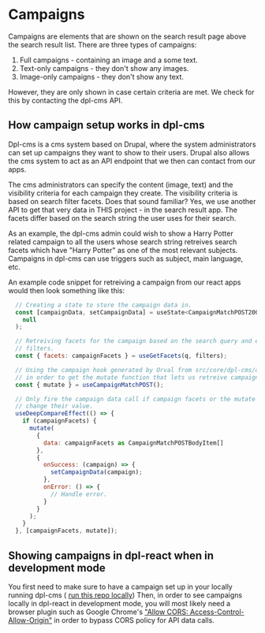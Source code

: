 # Campaigns

Campaigns are elements that are shown on the search result page above the search
result list. There are three types of campaigns:

1. Full campaigns - containing an image and a some text.
2. Text-only campaigns - they don't show any images.
3. Image-only campaigns - they don't show any text.

However, they are only shown in case certain criteria are met. We check for this
by contacting the dpl-cms API.

## How campaign setup works in dpl-cms

Dpl-cms is a cms system based on Drupal, where the system administrators can set
up campaigns they want to show to their users. Drupal also allows the cms system
to act as an API endpoint that we then can contact from our apps.

The cms administrators can specify the content (image, text) and the visibility
criteria for each campaign they create. The visibility criteria is based on
search filter facets.
Does that sound familiar? Yes, we use another API to get that very data
in THIS project - in the search result app.
The facets differ based on the search string the user uses for their search.

As an example, the dpl-cms admin could wish to show a Harry Potter related
campaign to all the users whose search string retreives search facets which
have "Harry Potter" as one of the most relevant subjects.
Campaigns in dpl-cms can use triggers such as subject, main language, etc.

An example code snippet for retreiving a campaign from our react apps would then
look something like this:

```javascript
  // Creating a state to store the campaign data in.
  const [campaignData, setCampaignData] = useState<CampaignMatchPOST200 | null>(
    null
  );

  // Retreiving facets for the campaign based on the search query and existing
  // filters.
  const { facets: campaignFacets } = useGetFacets(q, filters);

  // Using the campaign hook generated by Orval from src/core/dpl-cms/dpl-cms.ts
  // in order to get the mutate function that lets us retreive campaigns.
  const { mutate } = useCampaignMatchPOST();

  // Only fire the campaign data call if campaign facets or the mutate function
  // change their value.
  useDeepCompareEffect(() => {
    if (campaignFacets) {
      mutate(
        {
          data: campaignFacets as CampaignMatchPOSTBodyItem[]
        },
        {
          onSuccess: (campaign) => {
            setCampaignData(campaign);
          },
          onError: () => {
            // Handle error.
          }
        }
      );
    }
  }, [campaignFacets, mutate]);

```

## Showing campaigns in dpl-react when in development mode

You first need to make sure to have a campaign set up in your locally running
dpl-cms (
[run this repo locally](https://github.com/danskernesdigitalebibliotek/dpl-cms))
Then, in order to see campaigns locally in dpl-react in development mode, you
will most likely need a browser plugin such as Google Chrome's
["Allow CORS: Access-Control-Allow-Origin"](https://chrome.google.com/webstore/detail/allow-cors-access-control/lhobafahddgcelffkeicbaginigeejlf?hl=en)
in order to bypass CORS policy for API data calls.
